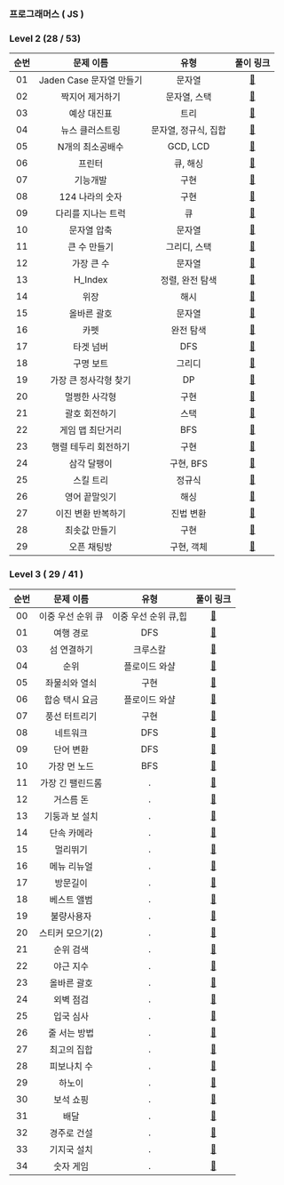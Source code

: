 ### 프로그래머스 ( JS )

### Level 2 (28 / 53)

| 순번 |        문제 이름         |         유형         |                                                                              풀이 링크                                                                              |
| :--: | :----------------------: | :------------------: | :-----------------------------------------------------------------------------------------------------------------------------------------------------------------: |
|  01  | Jaden Case 문자열 만들기 |        문자열        |            [🔗](https://github.com/dongwonnn/Algorithm/blob/master/programmers/Levle2/Jaden_%EB%AC%B8%EC%9E%90%EC%97%B4_%EB%A7%8C%EB%93%A4%EA%B8%B0.md)             |
|  02  |     짝지어 제거하기      |     문자열, 스택     |           [🔗](https://github.com/dongwonnn/Algorithm/blob/master/programmers/Levle2/%EC%A7%9D%EC%A7%80%EC%96%B4_%EC%A0%9C%EA%B1%B0%ED%95%98%EA%B8%B0.md)           |
|  03  |       예상 대진표        |         트리         |                    [🔗](https://github.com/dongwonnn/Algorithm/blob/master/programmers/Levle2/%EC%98%88%EC%83%81_%EB%8C%80%EC%A7%84%ED%91%9C.md)                    |
|  04  |     뉴스 클러스트링      | 문자열, 정규식, 집합 |           [🔗](https://github.com/dongwonnn/Algorithm/blob/master/programmers/Levle2/%EB%89%B4%EC%8A%A4_%ED%81%B4%EB%9F%AC%EC%8A%A4%ED%8A%B8%EB%A7%81.md)           |
|  05  |     N개의 최소공배수     |       GCD, LCD       |          [🔗](https://github.com/dongwonnn/Algorithm/blob/master/programmers/Levle2/N%EA%B0%9C%EC%9D%98_%EC%B5%9C%EC%86%8C%EA%B3%B5%EB%B0%B0%EC%88%98.md)           |
|  06  |          프린터          |       큐, 해싱       |                             [🔗](https://github.com/dongwonnn/Algorithm/blob/master/programmers/Levle2/%ED%94%84%EB%A6%B0%ED%84%B0.md)                              |
|  07  |         기능개발         |         구현         |                         [🔗](https://github.com/dongwonnn/Algorithm/blob/master/programmers/Levle2/%EA%B8%B0%EB%8A%A5%EA%B0%9C%EB%B0%9C.md)                         |
|  08  |     124 나라의 숫자      |         구현         |                  [🔗](https://github.com/dongwonnn/Algorithm/blob/master/programmers/Levle2/124_%EB%82%98%EB%9D%BC%EC%9D%98_%EC%88%AB%EC%9E%90.md)                  |
|  09  |    다리를 지나는 트럭    |          큐          |      [🔗](https://github.com/dongwonnn/Algorithm/blob/master/programmers/Levle2/%EB%8B%A4%EB%A6%AC%EB%A5%BC_%EC%A7%80%EB%82%98%EB%8A%94_%ED%8A%B8%EB%9F%AD.md)      |
|  10  |       문자열 압축        |        문자열        |                    [🔗](https://github.com/dongwonnn/Algorithm/blob/master/programmers/Levle2/%EB%AC%B8%EC%9E%90%EC%97%B4_%EC%95%95%EC%B6%95.md)                    |
|  11  |       큰 수 만들기       |     그리디, 스택     |                   [🔗](https://github.com/dongwonnn/Algorithm/blob/master/programmers/Levle2/%ED%81%B0_%EC%88%98_%EB%A7%8C%EB%93%A4%EA%B8%B0.md)                    |
|  12  |        가장 큰 수        |        문자열        |                        [🔗](https://github.com/dongwonnn/Algorithm/blob/master/programmers/Levle2/%EA%B0%80%EC%9E%A5_%ED%81%B0%EC%88%98.md)                         |
|  13  |         H_Index          |   정렬, 완전 탐색    |                                       [🔗](https://github.com/dongwonnn/Algorithm/blob/master/programmers/Levle2/H_Index.md)                                        |
|  14  |           위장           |         해시         |                                  [🔗](https://github.com/dongwonnn/Algorithm/blob/master/programmers/Levle2/%EC%9C%84%EC%9E%A5.md)                                  |
|  15  |       올바른 괄호        |        문자열        |                    [🔗](https://github.com/dongwonnn/Algorithm/blob/master/programmers/Levle2/%EC%98%AC%EB%B0%94%EB%A5%B8_%EA%B4%84%ED%98%B8.md)                    |
|  16  |           카펫           |      완전 탐색       |                                  [🔗](https://github.com/dongwonnn/Algorithm/blob/master/programmers/Levle2/%EC%B9%B4%ED%8E%AB.md)                                  |
|  17  |        타겟 넘버         |         DFS          |                        [🔗](https://github.com/dongwonnn/Algorithm/blob/master/programmers/Levle2/%ED%83%80%EA%B2%9F_%EB%84%98%EB%B2%84.md)                         |
|  18  |        구명 보트         |        그리디        |                        [🔗](https://github.com/dongwonnn/Algorithm/blob/master/programmers/Levle2/%EA%B5%AC%EB%AA%85_%EB%B3%B4%ED%8A%B8.md)                         |
|  19  |  가장 큰 정사각형 찾기   |          DP          | [🔗](https://github.com/dongwonnn/Algorithm/blob/master/programmers/Levle2/%EA%B0%80%EC%9E%A5_%ED%81%B0_%EC%A0%95%EC%82%AC%EA%B0%81%ED%98%95_%EC%B0%BE%EA%B8%B0.md) |
|  20  |      멀쩡한 사각형       |         구현         |               [🔗](https://github.com/dongwonnn/Algorithm/blob/master/programmers/Levle2/%EB%A9%80%EC%A9%A1%ED%95%9C_%EC%82%AC%EA%B0%81%ED%98%95.md)                |
|  21  |      괄호 회전하기       |         스택         |               [🔗](https://github.com/dongwonnn/Algorithm/blob/master/programmers/Levle2/%EA%B4%84%ED%98%B8_%ED%9A%8C%EC%A0%84%ED%95%98%EA%B8%B0.md)                |
|  22  |     게임 맵 최단거리     |         BFS          |          [🔗](https://github.com/dongwonnn/Algorithm/blob/master/programmers/Levle2/%EA%B2%8C%EC%9E%84_%EB%A7%B5_%EC%B5%9C%EB%8B%A8%EA%B1%B0%EB%A6%AC.md)           |
|  23  |   행렬 테두리 회전하기   |         구현         | [🔗](https://github.com/dongwonnn/Algorithm/blob/master/programmers/Levle2/%ED%96%89%EB%A0%AC_%ED%85%8C%EB%91%90%EB%A6%AC_%ED%9A%8C%EC%A0%84%ED%95%98%EA%B8%B0.md)  |
|  24  |       삼각 달팽이        |      구현, BFS       |                    [🔗](https://github.com/dongwonnn/Algorithm/blob/master/programmers/Levle2/%EC%82%BC%EA%B0%81_%EB%8B%AC%ED%8C%BD%EC%9D%B4.md)                    |
|  25  |        스킬 트리         |        정규식        |               [🔗](https://github.com/dongwonnn/Algorithm/blob/master/programmers/Levle2/%EC%98%81%EC%96%B4_%EB%81%9D%EB%A7%90%EC%9E%87%EA%B8%B0.md)                |
|  26  |      영어 끝말잇기       |         해싱         |               [🔗](https://github.com/dongwonnn/Algorithm/blob/master/programmers/Levle2/%EC%98%81%EC%96%B4_%EB%81%9D%EB%A7%90%EC%9E%87%EA%B8%B0.md)                |
|  27  |    이진 변환 반복하기    |      진법 변환       |      [🔗](https://github.com/dongwonnn/Algorithm/blob/master/programmers/Levle2/%EC%9D%B4%EC%A7%84_%EB%B3%80%ED%99%98_%EB%B0%98%EB%B3%B5%ED%95%98%EA%B8%B0.md)      |
|  28  |      최솟값 만들기       |         구현         |               [🔗](https://github.com/dongwonnn/Algorithm/blob/master/programmers/Levle2/%EC%B5%9C%EC%86%9F%EA%B0%92_%EB%A7%8C%EB%93%A4%EA%B8%B0.md)                |
|  29  |       오픈 채팅방        |      구현, 객체      |               [🔗](https://github.com/dongwonnn/Algorithm/blob/master/programmers/Levle2/%EC%B5%9C%EC%86%9F%EA%B0%92_%EB%A7%8C%EB%93%A4%EA%B8%B0.md)                |

### Level 3 ( 29 / 41 )

| 순번 |     문제 이름     |         유형         |                                                                    풀이 링크                                                                     |
| :--: | :---------------: | :------------------: | :----------------------------------------------------------------------------------------------------------------------------------------------: |
|  00  | 이중 우선 순위 큐 | 이중 우선 순위 큐,힙 |  [🔗](https://github.com/dongwonnn/Algorithm/blob/master/programmers/Level3/%EC%9D%B4%EC%A4%91%EC%9A%B0%EC%84%A0%EC%88%9C%EC%9C%84%ED%81%90.md)  |
|  01  |     여행 경로     |         DFS          |               [🔗](https://github.com/dongwonnn/Algorithm/blob/master/programmers/Level3/%EC%97%AC%ED%96%89_%EA%B2%BD%EB%A1%9C.md)               |
|  03  |    섬 연결하기    |       크루스칼       |          [🔗](https://github.com/dongwonnn/Algorithm/blob/master/programmers/Level3/%EC%84%AC_%EC%97%B0%EA%B2%B0%ED%95%98%EA%B8%B0.md)           |
|  04  |       순위        |    플로이드 와샬     |                        [🔗](https://github.com/dongwonnn/Algorithm/blob/master/programmers/Level3/%EC%88%9C%EC%9C%84.md)                         |
|  05  |   좌물쇠와 열쇠   |         구현         |      [🔗](https://github.com/dongwonnn/Algorithm/blob/master/programmers/Level3/%EC%9E%90%EB%AC%BC%EC%87%A0%EC%99%80_%EC%97%B4%EC%87%A0.md)      |
|  06  |  합승 택시 요금   |    플로이드 와샬     |     [🔗](https://github.com/dongwonnn/Algorithm/blob/master/programmers/Level3/%ED%95%A9%EC%8A%B9_%ED%83%9D%EC%8B%9C_%EC%9A%94%EA%B8%88.md)      |
|  07  |   풍선 터트리기   |         구현         |      [🔗](https://github.com/dongwonnn/Algorithm/blob/master/programmers/Level3/%ED%92%8D%EC%84%A0%ED%84%B0%ED%8A%B8%EB%A6%AC%EA%B8%B0.md)       |
|  08  |     네트워크      |         DFS          |               [🔗](https://github.com/dongwonnn/Algorithm/blob/master/programmers/Level3/%EB%84%A4%ED%8A%B8%EC%9B%8C%ED%81%AC.md)                |
|  09  |     단어 변환     |         DFS          |               [🔗](https://github.com/dongwonnn/Algorithm/blob/master/programmers/Level3/%EB%8B%A8%EC%96%B4_%EB%B3%80%ED%99%98.md)               |
|  10  |   가장 먼 노드    |         BFS          |          [🔗](https://github.com/dongwonnn/Algorithm/blob/master/programmers/Level3/%EA%B0%80%EC%9E%A5_%EB%A8%BC_%EB%85%B8%EB%93%9C.md)          |
|  11  | 가장 긴 팰린드롬  |          .           | [🔗](https://github.com/dongwonnn/Algorithm/blob/master/programmers/Level3/%EA%B0%80%EC%9E%A5_%EA%B8%B4_%ED%8C%B0%EB%A6%B0%EB%93%9C%EB%A1%AC.md) |
|  12  |     거스름 돈     |          .           | [🔗](https://github.com/dongwonnn/Algorithm/blob/master/programmers/Level3/%EA%B0%80%EC%9E%A5_%EA%B8%B4_%ED%8C%B0%EB%A6%B0%EB%93%9C%EB%A1%AC.md) |
|  13  |  기둥과 보 설치   |          .           |     [🔗](https://github.com/dongwonnn/Algorithm/blob/master/programmers/Level3/%EA%B8%B0%EB%91%A5%EA%B3%BC_%EB%B3%B4_%EC%84%A4%EC%B9%98.md)      |
|  14  |    단속 카메라    |          .           |           [🔗](https://github.com/dongwonnn/Algorithm/blob/master/programmers/Level3/%EB%8B%A8%EC%86%8D%EC%B9%B4%EB%A9%94%EB%9D%BC.md)           |
|  15  |     멀리뛰기      |          .           |               [🔗](https://github.com/dongwonnn/Algorithm/blob/master/programmers/Level3/%EB%A9%80%EB%A6%AC%EB%9B%B0%EA%B8%B0.md)                |
|  16  |    메뉴 리뉴얼    |          .           |           [🔗](https://github.com/dongwonnn/Algorithm/blob/master/programmers/Level3/%EB%A9%94%EB%89%B4%EB%A6%AC%EB%89%B4%EC%96%BC.md)           |
|  17  |     방문길이      |          .           |               [🔗](https://github.com/dongwonnn/Algorithm/blob/master/programmers/Level3/%EB%B0%A9%EB%AC%B8%EA%B8%B8%EC%9D%B4.md)                |
|  18  |    베스트 앨범    |          .           |           [🔗](https://github.com/dongwonnn/Algorithm/blob/master/programmers/Level3/%EB%B2%A0%EC%8A%A4%ED%8A%B8%EC%95%A8%EB%B2%94.md)           |
|  19  |    불량사용자     |          .           |           [🔗](https://github.com/dongwonnn/Algorithm/blob/master/programmers/Level3/%EB%B6%88%EB%9F%89%EC%82%AC%EC%9A%A9%EC%9E%90.md)           |
|  20  | 스티커 모으기(2)  |          .           |  [🔗](<https://github.com/dongwonnn/Algorithm/blob/master/programmers/Level3/%EC%8A%A4%ED%8B%B0%EC%BB%A4_%EB%AA%A8%EC%9C%BC%EA%B8%B0%20(2).md>)  |
|  21  |     순위 검색     |          .           |               [🔗](https://github.com/dongwonnn/Algorithm/blob/master/programmers/Level3/%EC%88%9C%EC%9C%84%EA%B2%80%EC%83%89.md)                |
|  22  |     야근 지수     |          .           |               [🔗](https://github.com/dongwonnn/Algorithm/blob/master/programmers/Level3/%EC%95%BC%EA%B7%BC_%EC%A7%80%EC%88%98.md)               |
|  23  |    올바른 괄호    |          .           |          [🔗](https://github.com/dongwonnn/Algorithm/blob/master/programmers/Level3/%EC%98%AC%EB%B0%94%EB%A5%B8_%EA%B4%84%ED%98%B8.md)           |
|  24  |     외벽 점검     |          .           |               [🔗](https://github.com/dongwonnn/Algorithm/blob/master/programmers/Level3/%EC%99%B8%EB%B2%BD_%EC%A0%90%EA%B2%80.md)               |
|  25  |     입국 심사     |          .           |               [🔗](https://github.com/dongwonnn/Algorithm/blob/master/programmers/Level3/%EC%9E%85%EA%B5%AD%EC%8B%AC%EC%82%AC.md)                |
|  26  |   줄 서는 방법    |          .           |          [🔗](https://github.com/dongwonnn/Algorithm/blob/master/programmers/Level3/%EC%A4%84_%EC%84%9C%EB%8A%94_%EB%B0%A9%EB%B2%95.md)          |
|  27  |    최고의 집합    |          .           |          [🔗](https://github.com/dongwonnn/Algorithm/blob/master/programmers/Level3/%EC%B5%9C%EA%B3%A0%EC%9D%98_%EC%A7%91%ED%95%A9.md)           |
|  28  |    피보나치 수    |          .           |          [🔗](https://github.com/dongwonnn/Algorithm/blob/master/programmers/Level3/%ED%94%BC%EB%B3%B4%EB%82%98%EC%B9%98_%EC%88%98.md)           |
|  29  |      하노이       |          .           |                    [🔗](https://github.com/dongwonnn/Algorithm/blob/master/programmers/Level3/%ED%95%98%EB%85%B8%EC%9D%B4.md)                    |
|  30  |     보석 쇼핑     |          .           |               [🔗](https://github.com/dongwonnn/Algorithm/blob/master/programmers/Level3/%EB%B3%B4%EC%84%9D_%EC%87%BC%ED%95%91.md)               |
|  31  |       배달        |          .           |                        [🔗](https://github.com/dongwonnn/Algorithm/blob/master/programmers/Level3/%EB%B0%B0%EB%8B%AC.md)                         |
|  32  |    경주로 건설    |          .           |          [🔗](https://github.com/dongwonnn/Algorithm/blob/master/programmers/Level3/%EA%B2%BD%EC%A3%BC%EB%A1%9C_%EA%B1%B4%EC%84%A4.md)           |
|  33  |    기지국 설치    |          .           |          [🔗](https://github.com/dongwonnn/Algorithm/blob/master/programmers/Level3/%EA%B8%B0%EC%A7%80%EA%B5%AD_%EC%84%A4%EC%B9%98.md)           |
|  34  |     숫자 게임     |          .           |               [🔗](https://github.com/dongwonnn/Algorithm/blob/master/programmers/Level3/%EC%88%AB%EC%9E%90_%EA%B2%8C%EC%9E%84.md)               |

